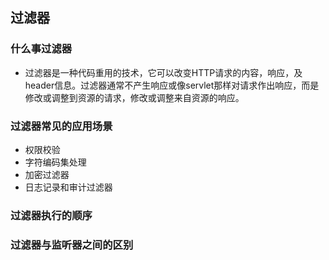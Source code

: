 ## 过滤器

### 什么事过滤器
- 过滤器是一种代码重用的技术，它可以改变HTTP请求的内容，响应，及header信息。过滤器通常不产生响应或像servlet那样对请求作出响应，而是修改或调整到资源的请求，修改或调整来自资源的响应。

### 过滤器常见的应用场景
- 权限校验
- 字符编码集处理
- 加密过滤器
- 日志记录和审计过滤器

### 过滤器执行的顺序


### 过滤器与监听器之间的区别